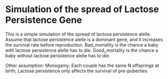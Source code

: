 # Simulation of the spread of Lactose Persistence Gene
This is a simple simulation of the spread of lactose persistence alelle.
Assume that lactose persistence alelle is a dominant gene, and it increases the survival rate before reproduction.
Bad_mortality is the chance a baby with lactose persistence alelle has to die.
Good_mortality is the chance a baby without lactose persistence alelle has to die.

Other assumption:
Monogamy; Each couple has the same N offsprings at birth; Lactose persistence only affects the survival of pre-puberties.
